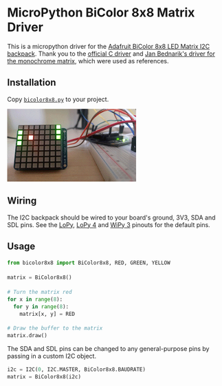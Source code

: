 # MicroPython BiColor 8x8 Matrix Driver

This is a micropython driver for the [Adafruit BiColor 8x8 LED Matrix I2C backpack](https://www.adafruit.com/product/902). Thank you to the [official C driver](https://github.com/adafruit/Adafruit_Python_LED_Backpack) and [Jan Bednarik's driver for the monochrome matrix](https://github.com/JanBednarik/micropython-matrix8x8), which were used as references.

## Installation

Copy [`bicolor8x8.py`](bicolor8x8.py) to your project.

![alt text](example.gif)

## Wiring

The I2C backpack should be wired to your board's ground, 3V3, SDA and SDL pins. See the [LoPy](https://docs.pycom.io/chapter/datasheets/downloads/lopy-pinout.pdf), [LoPy 4](https://docs.pycom.io/chapter/datasheets/downloads/lopy4-pinout.pdf) and [WiPy 3](https://docs.pycom.io/chapter/datasheets/downloads/wipy3-pinout.pdf) pinouts for the default pins.

## Usage

```python
from bicolor8x8 import BiColor8x8, RED, GREEN, YELLOW

matrix = BiColor8x8()

# Turn the matrix red
for x in range(8):
  for y in range(8):
    matrix[x, y] = RED

# Draw the buffer to the matrix
matrix.draw()
```

The SDA and SDL pins can be changed to any general-purpose pins by passing in a custom I2C object.

```python
i2c = I2C(0, I2C.MASTER, BiColor8x8.BAUDRATE)
matrix = BiColor8x8(i2c)
```
